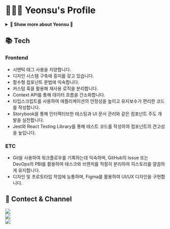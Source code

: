 # 👩🏻‍💻 Yeonsu's Profile

<details>
<summary><strong>🎊 Show  more about Yeonsu 🎊</strong></summary>
    
## 🎯 Experience
- Neurophet Web Frontend 개발 인턴 (2023.07 - 2023.12)
- Hanshin Univ. 모바일 웹 프로그래밍 강의 온라인 튜터 (2023.03 - 2023.06)
- Hanshin Univ. 웹 프로그래밍 강의 실습 조교 (2022.09 - 2022.12)
- 도서 <웹 개발자 로드맵> 베타 리딩 (2023.08)
- 도서 <Introduction to 파이썬> 검토 및 수정 (2021.01 - 2021.02)
- 도서 <HTML/CSS 입문 예제 중심> 검토 및 수정 (2020.10 - 2020.11)
- DKwash 제품 디자이너 (2021.03 -)

## 🏆 Awards

- Hanshin Univ. 제28회 컴퓨터공학부 소프트웨어 공모전 금상 (2022.10)
- Suwon Women's Univ. 제8회 캡스톤디자인 경진대회 융합캡스톤분야 금상 수상 (2021.12)
- 커뮤니케이션 디자인국제공모전 제7회 미래엔 교과서 표지디자인 부문 입선 (2021.09)
</details>

## 📚 Tech

### Frontend

- 시멘틱 태그 사용을 지양합니다.
- 디자인 시스템 구축에 흥미를 갖고 있습니다.
- 함수형 컴포넌트 문법에 익숙합니다.
- 커스텀 훅을 활용해 재사용 로직을 분리합니다.
- Context API를 통해 데이터 흐름을 간소화합니다.
- 타입스크립트를 사용하여 애플리케이션의 안정성을 높이고 유지보수가 편리한 코드를 작성합니다.
- Storybook을 통해 인터렉티브한 테스팅과 UI 문서 관리와 같은 컴포넌트 주도 개발을 실천합니다.
- Jest와 React Testing Library를 통해 테스트 코드를 작성하여 컴포넌트의 견고성을 높입니다.

### ETC

- Git을 사용하여 워크플로우를 기록하는데 익숙하며, GitHub의 Issue 또는 DevOps의 PBI를 활용하여 테스크와 브랜치를 적절히 분리하여 히스토리를 깔끔하게 유지합니다.
- 디자인 및 프로토타입 작업에 능통하며, Figma를 활용하여 UI/UX 디자인을 구현합니다.

## 📩 Contect & Channel

<a href="mailto:baekyeonsu2000@gmail.com" target="_blank">
  <img src="https://img.shields.io/badge/Gmail-EA4335?style=flat-square&logo=Gmail&logoColor=white"/>
</a>    
<br/>
<a href="https://www.youtube.com/@log_the_summer" target="_blank">
  <img src="https://img.shields.io/badge/YouTube-FF0000?style=flat-square&logo=YouTube&logoColor=white"/>
</a>  
<br/>
<a href="https://velog.io/@yeonsubaek" target="_blank">
  <img src="https://img.shields.io/badge/Velog-20C997?style=flat-square&logo=Velog&logoColor=white"/>
</a>
